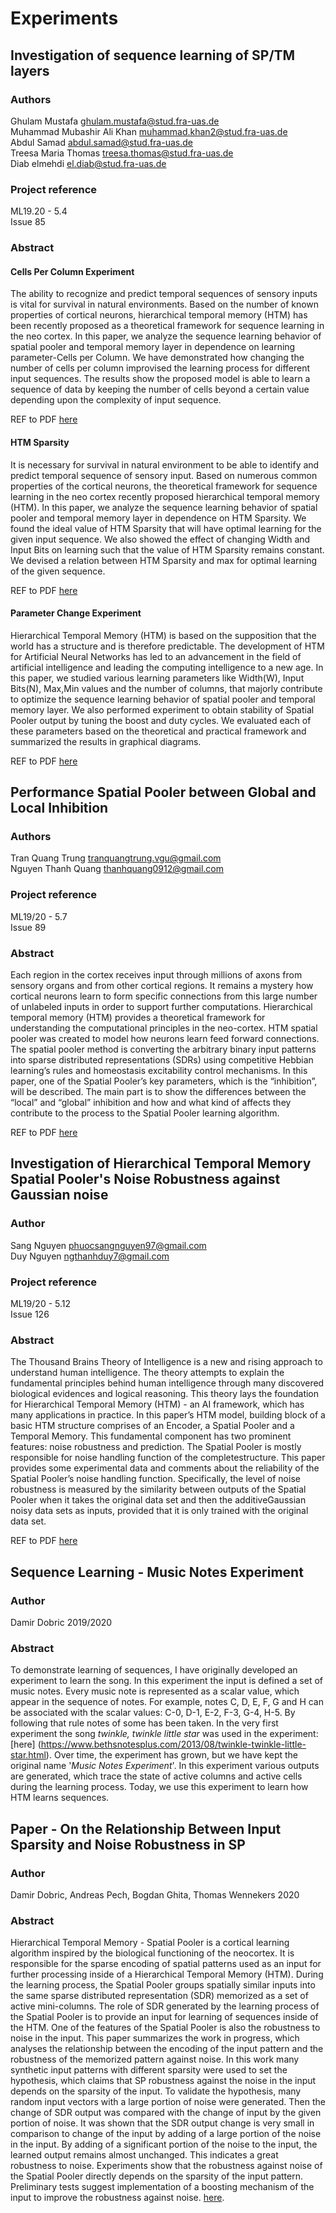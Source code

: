 # Experiments

## Investigation of sequence learning of SP/TM layers

### Authors

Ghulam Mustafa
ghulam.mustafa@stud.fra-uas.de  
Muhammad Mubashir Ali Khan
muhammad.khan2@stud.fra-uas.de  
Abdul Samad
abdul.samad@stud.fra-uas.de  
Treesa Maria Thomas
treesa.thomas@stud.fra-uas.de  
Diab elmehdi
el.diab@stud.fra-uas.de

### Project reference

ML19.20 - 5.4  
Issue 85

### Abstract

#### **Cells Per Column Experiment**

The ability to recognize and predict temporal sequences of sensory inputs is vital for survival in natural environments. Based on the number of known properties of cortical neurons, hierarchical temporal memory (HTM) has been recently proposed as a theoretical framework for sequence learning in the neo cortex. In this paper, we analyze the sequence learning behavior of spatial pooler and temporal memory layer in dependence on learning parameter-Cells per Column. We have demonstrated how changing the number of cells per column improvised the learning process for different input sequences. The results show the proposed model is able to learn a sequence of data by keeping the number of cells beyond a certain value depending upon the complexity of input sequence.

REF to PDF [here](https://github.com/ddobric/neocortexapi/blob/master/NeoCortexApi/Documentation/Experiments/ML-19-20_20-5.4_CellsPerColumnExperiment_Paper.pdf)

#### **HTM Sparsity**

It is necessary for survival in natural environment to be able to identify and predict temporal sequence of sensory input. Based on numerous common properties of the cortical neurons, the theoretical framework for sequence learning in the neo cortex recently proposed hierarchical temporal memory (HTM). In this paper, we analyze the sequence learning behavior of spatial pooler and temporal memory layer in dependence on HTM Sparsity. We found the ideal value of HTM Sparsity that will have optimal learning for the given input sequence. We also showed the effect of changing Width and Input Bits on learning such that the value of HTM Sparsity remains constant. We devised a relation between HTM Sparsity and max for optimal learning of the given sequence.

REF to PDF [here](https://github.com/ddobric/neocortexapi/blob/master/NeoCortexApi/Documentation/Experiments/ML-19-20_20-5.4_HtmSparsityExperiments_Paper.pdf)

#### **Parameter Change Experiment**

Hierarchical Temporal Memory (HTM) is based on the supposition that the world has a structure and is therefore predictable. The development of HTM for Artificial Neural Networks has led to an advancement in the field of artificial intelligence and leading the computing intelligence to a new age. In this paper, we studied various learning parameters like Width(W), Input Bits(N), Max,Min values and the number of columns, that majorly contribute to optimize the sequence learning behavior of spatial pooler and temporal memory layer. We also performed experiment to obtain stability of Spatial Pooler output by tuning the boost and duty cycles. We evaluated each of these parameters based on the theoretical and practical framework and summarized the results in graphical diagrams.

REF to PDF [here](https://github.com/ddobric/neocortexapi/blob/master/NeoCortexApi/Documentation/Experiments/ML-19-20_20-5.4_ParameterChangeExperiment_Paper.pdf)

## Performance Spatial Pooler between Global and Local Inhibition

### Authors

Tran Quang Trung
tranquangtrung.vgu@gmail.com  
Nguyen Thanh Quang
thanhquang0912@gmail.com

### Project reference

ML19/20 - 5.7  
Issue 89

### Abstract

Each region in the cortex receives input through millions of axons from sensory organs and from other cortical regions. It remains a mystery how cortical neurons learn to form specific connections from this large number of unlabeled inputs in order to support further computations. Hierarchical temporal memory (HTM) provides a theoretical framework for understanding the computational principles in the neo-cortex. HTM spatial pooler was created to model how neurons learn feed forward connections. The spatial pooler method is converting the arbitrary binary input patterns into sparse distributed representations (SDRs) using competitive Hebbian learning’s rules and homeostasis excitability control mechanisms. In this paper, one of the Spatial Pooler’s key parameters, which is the “inhibition”, will be described. The main part is to show the differences between the “local” and “global” inhibition and how and what kind of affects they contribute to the process to the Spatial Pooler learning algorithm.

REF to PDF [here](https://github.com/ddobric/neocortexapi/blob/master/NeoCortexApi/Documentation/Experiments/ML-19-20_20-5.7_PerformanceSpatialPooler-between-Global-and-Local-Inhibition.pdf)

## Investigation of Hierarchical Temporal Memory Spatial Pooler's Noise Robustness against Gaussian noise

### Author

Sang Nguyen
phuocsangnguyen97@gmail.com  
Duy Nguyen
ngthanhduy7@gmail.com

### Project reference

ML19/20 - 5.12  
Issue 126

### Abstract

The Thousand Brains Theory of Intelligence is a new and rising approach to understand human intelligence. The theory attempts to explain the fundamental principles behind human intelligence through many discovered biological evidences and logical reasoning. This theory lays the foundation for Hierarchical Temporal Memory (HTM) - an AI framework, which has many applications in practice. In this paper’s HTM model, building block of a basic HTM structure comprises of an Encoder, a Spatial Pooler and a Temporal Memory. This fundamental component has two prominent features: noise robustness and prediction. The Spatial Pooler is mostly responsible for noise handling function of the completestructure. This paper provides some experimental data and comments about the reliability of the Spatial Pooler’s noise handling function. Specifically, the level of noise robustness is measured by the similarity between outputs of the Spatial Pooler when it takes the original data set and then the additiveGaussian noisy data sets as inputs, provided that it is only trained with the original data set.

REF to PDF [here](https://github.com/ddobric/neocortexapi/blob/master/NeoCortexApi/Documentation/Experiments/ML-19-20_20-5.12_SpatialPooler_NoiseRobustness.pdf)

## Sequence Learning - Music Notes Experiment

### Author
Damir Dobric
2019/2020

### Abstract
To demonstrate learning of sequences, I have originally developed an experiment to learn the song. In this experiment the input is defined a set of music notes.
Every music note is represented as a scalar value, which appear in the sequence of notes. For example, notes C, D, E, F, G and H can be associated with the scalar values: C-0, D-1, E-2, F-3, G-4, H-5. By following that rule notes of some has been taken. In the very first experiment the song *twinkle, twinkle little star* was used in the experiment: [here] (https://www.bethsnotesplus.com/2013/08/twinkle-twinkle-little-star.html).
Over time, the experiment has grown, but we have kept the original name '*Music Notes Experiment*'. In this experiment various outputs are generated, which trace the state of active columns and active cells during the learning process. Today, we use this experiment to learn how HTM learns sequences.

## Paper - On the Relationship Between Input Sparsity and Noise Robustness in SP
### Author
Damir Dobric, Andreas Pech, Bogdan Ghita, Thomas Wennekers
2020

### Abstract
Hierarchical Temporal Memory - Spatial Pooler is a cortical learning algorithm inspired by the biological functioning of the neocortex. It is responsible for the sparse encoding of spatial patterns used as an input for further processing inside of a Hierarchical Temporal Memory (HTM). During the learning process, the Spatial Pooler groups spatially similar inputs into the same sparse distributed representation (SDR) memorized as a set of active mini-columns. The role of SDR generated by the learning
process of the Spatial Pooler is to provide an input for learning of sequences inside of the HTM. One of the features of the Spatial Pooler is also the robustness to noise in the input. This paper summarizes the work in progress, which analyses the relationship between the encoding of the input pattern and the robustness of the
memorized pattern against noise. In this work many synthetic input patterns with different sparsity were used to set the hypothesis, which claims that SP robustness against the noise in the input depends on the sparsity of the input. To validate the hypothesis, many random input vectors with a large portion of noise were generated. Then the change of SDR output was compared with the change of input by the given portion of noise. It was shown that the SDR output change is very small in comparison to change of the
input by adding of a large portion of the noise in the input. By adding of a significant portion of the noise to the input, the learned output remains almost unchanged. This indicates a great robustness to noise. Experiments show that the robustness against noise of the Spatial Pooler directly depends on the sparsity of the input pattern.
Preliminary tests suggest implementation of a boosting mechanism of the input to improve the robustness against noise.
[here](https://github.com/ddobric/neocortexapi/blob/master/NeoCortexApi/Documentation/Experiments/S020%20SPRA%202020%20Noise%20Reduction.pdf).


